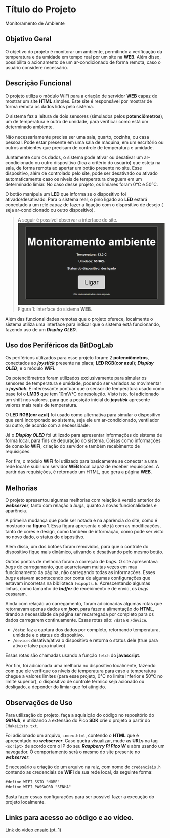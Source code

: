 # Título do Projeto

Monitoramento de Ambiente

## Objetivo Geral  

O objetivo do projeto é monitorar um ambiente, permitindo a verificação da temperatura e da umidade em tempo real por um site na **WEB**. Além disso, possibilita o acionamento de um ar-condicionado de forma remota, caso o usuário considere necessário.

## Descrição Funcional  
O projeto utiliza o módulo WiFi para a criação de servidor **WEB** capaz de mostrar um site **HTML** simples. Este site é responsável por mostrar de forma remota os dados lidos pelo sistema.

O sistema faz a leitura de dois sensores (simulados pelos **potenciômetros**), um de temperatura e outro de umidade, para verificar como está um determinado ambiente.

Não necessariamente precisa ser uma sala, quarto, cozinha, ou casa pessoal. Pode estar presente em uma sala de máquina, em um escritório ou outros ambientes que precisam de controle de temperatura e umidade.

Juntamente com os dados, o sistema pode ativar ou desativar um ar-condicionado ou outro dispositivo (fica a critério do usuário) que esteja na sala, de forma remota ao apertar um botão presente no site. Esse dispositivo, além de controlado pelo site, pode ser desativado ou ativado automaticamente caso os níveis de temperatura cheguem em um determinado limiar. No caso desse projeto, os limiares foram 0°C e 50°C.

O botão manipula um **LED** que informa se o dispositivo foi ativado/desativado. Para o sistema real, o pino ligado ao **LED** estará conectado a um relé capaz de fazer a ligação com o dispositivo de desejo ( seja ar-condicionado ou outro dispositivo).

> A seguir é possível observar a interface do site.
> ![site](./assets/new-site.png)
> Figura 1: Interface do sistema **WEB**.

Além das funcionalidades remotas que o projeto oferece, localmente o sistema utiliza uma interface para indicar que o sistema está funcionando, fazendo uso de um ***Display OLED***.

## Uso dos Periféricos da BitDogLab

Os periféricos utilizados para esse projeto foram: 2 **potenciômetros**, conectados ao ***joystick*** presente na placa; **LED RGB(cor azul)**; ***Display OLED***; e o módulo **WiFi**.

Os potenciômetros foram utilizados exclusivamente para simular os sensores de temperatura e umidade, podendo ser variados ao movimentar o ***joystick***. É interessante pontuar que o sensor de temperatura usado como base foi o **LM35** que tem 10mV/°C de resolução. Visto isto, foi adicionado um shift nos valores, para que a posição inicial do ***joystick*** apresente valores mais reais de temperatura.

O **LED RGB(cor azul)** foi usado como alternativa para simular o dispositivo que será incorporado ao sistema, seja ele um ar-condicionado, ventilador ou outro, de acordo com a necessidade.

Já o ***Display OLED*** foi utilizado para apresentar informações do sistema de forma local, para fins de depuração do sistema. Coisas como informações de conexão **WiFi**, criação do servidor e também recebimento de requisições.

Por fim, o módulo **WiFi** foi utilizado para basicamente se conectar a uma rede local e subir um servidor **WEB** local capaz de receber requisições. A partir das requisições, é retornado um HTML, que gera a página **WEB**.

## Melhorias

O projeto apresentou algumas melhorias com relação à versão anterior do ***webserver***, tanto com relação a *bugs*, quanto a novas funcionalidades e  aparência.

A primeira mudança que pode ser notada é na aparência do site, como é mostrado na **figura 1**. Essa figura apresenta o site já com as modificações, tanto de cores e design, como também de informação, como pode ser visto no novo dado, o status do dispositivo.

Além disso, um dos botões foram removidos, para que o controle do dispositivo fique mais dinâmico, ativando e desativando pelo mesmo botão.

Outros pontos de melhoria foram a correção de *bugs*. O site apresentava *bugs* de carregamento, que acarretavam muitas vezes em mau funcionamento da página, não carregando todas as informações. Esses *bugs* estavam acontecendo por conta de algumas configurações que estavam incorretas na biblioteca `lwipopts.h`. Acrescentando algumas linhas, como tamanho de ***buffer*** de recebimento e de envio, os *bugs* cessaram.

Ainda com relação ao carregamento, foram adicionadas algumas rotas que retornavam apenas dados em ***json***, para fazer a alimentação do **HTML**, tirando a necessidade da página ser recarregada por completo para os dados carregarem continuamente. Essas rotas são: `/data` e `/device`.

- `/data`: faz a captura dos dados por completo, retornando temperatura, umidade e o status do dispositivo.
- `/device`: desativa/ativa o dispositivo e retorna o status dele (true para ativo e false para inativo)

Essas rotas são chamadas usando a função `fetch`  do **javascript**.

Por fim, foi adicionada uma melhoria no dispositivo localmente, fazendo com que ele verifique os níveis de temperatura para caso a temperatura chegue a valores limites (para esse projeto, 0°C no limite inferior e 50°C no limite superior), o dispositivo de controle térmico seja acionado ou desligado, a depender do limiar que foi atingido.

## Observações de Uso

Para utilização do projeto, faça a aquisição do código no repositório do ***GitHub***, e utilizando a extensão do Pico **SDK** crie o projeto a partir do ``CMakeLists.txt``.

Foi adicionado um arquivo, `index.html`, contendo o **HTML** que é apresentado no ***webserver***. Caso queira visualizar, mude as **URLs** na tag `<script>` de acordo com o IP do seu ***Raspberry Pi Pico W*** e abra usando um navegador. O comportamento será o mesmo do site presente no ***webserver***.

É necessário a criação de um arquivo na raiz, com nome de ``credenciais.h`` contendo as credenciais de **WiFi**  de sua rede local, da seguinte forma:

````
#define WIFI_SSID "NOME"
#define WIFI_PASSWORD "SENHA"
````

Basta fazer essas configurações para ser possível fazer a execução do projeto localmente.

## Links para acesso ao código e ao vídeo.  

[Link do video ensaio (pt. 1)](https://youtu.be/tgz7Ovx1x6Q)